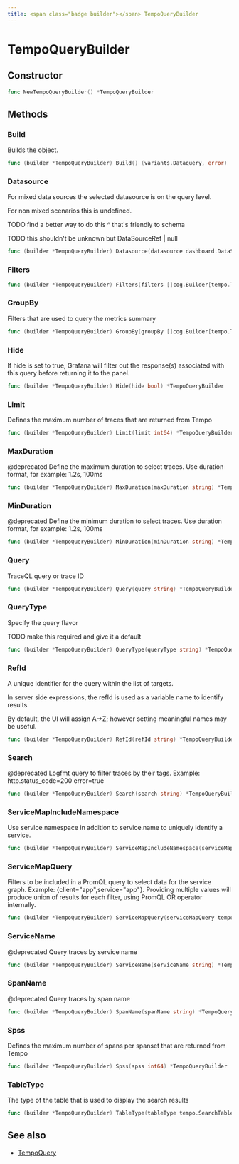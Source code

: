 ```yaml
---
title: <span class="badge builder"></span> TempoQueryBuilder
---
```

# <span class="badge builder"></span> TempoQueryBuilder

## Constructor

```go
func NewTempoQueryBuilder() *TempoQueryBuilder
```
## Methods

### <span class="badge object-method"></span> Build

Builds the object.

```go
func (builder *TempoQueryBuilder) Build() (variants.Dataquery, error)
```

### <span class="badge object-method"></span> Datasource

For mixed data sources the selected datasource is on the query level.

For non mixed scenarios this is undefined.

TODO find a better way to do this ^ that's friendly to schema

TODO this shouldn't be unknown but DataSourceRef | null

```go
func (builder *TempoQueryBuilder) Datasource(datasource dashboard.DataSourceRef) *TempoQueryBuilder
```

### <span class="badge object-method"></span> Filters

```go
func (builder *TempoQueryBuilder) Filters(filters []cog.Builder[tempo.TraceqlFilter]) *TempoQueryBuilder
```

### <span class="badge object-method"></span> GroupBy

Filters that are used to query the metrics summary

```go
func (builder *TempoQueryBuilder) GroupBy(groupBy []cog.Builder[tempo.TraceqlFilter]) *TempoQueryBuilder
```

### <span class="badge object-method"></span> Hide

If hide is set to true, Grafana will filter out the response(s) associated with this query before returning it to the panel.

```go
func (builder *TempoQueryBuilder) Hide(hide bool) *TempoQueryBuilder
```

### <span class="badge object-method"></span> Limit

Defines the maximum number of traces that are returned from Tempo

```go
func (builder *TempoQueryBuilder) Limit(limit int64) *TempoQueryBuilder
```

### <span class="badge object-method"></span> MaxDuration

@deprecated Define the maximum duration to select traces. Use duration format, for example: 1.2s, 100ms

```go
func (builder *TempoQueryBuilder) MaxDuration(maxDuration string) *TempoQueryBuilder
```

### <span class="badge object-method"></span> MinDuration

@deprecated Define the minimum duration to select traces. Use duration format, for example: 1.2s, 100ms

```go
func (builder *TempoQueryBuilder) MinDuration(minDuration string) *TempoQueryBuilder
```

### <span class="badge object-method"></span> Query

TraceQL query or trace ID

```go
func (builder *TempoQueryBuilder) Query(query string) *TempoQueryBuilder
```

### <span class="badge object-method"></span> QueryType

Specify the query flavor

TODO make this required and give it a default

```go
func (builder *TempoQueryBuilder) QueryType(queryType string) *TempoQueryBuilder
```

### <span class="badge object-method"></span> RefId

A unique identifier for the query within the list of targets.

In server side expressions, the refId is used as a variable name to identify results.

By default, the UI will assign A->Z; however setting meaningful names may be useful.

```go
func (builder *TempoQueryBuilder) RefId(refId string) *TempoQueryBuilder
```

### <span class="badge object-method"></span> Search

@deprecated Logfmt query to filter traces by their tags. Example: http.status_code=200 error=true

```go
func (builder *TempoQueryBuilder) Search(search string) *TempoQueryBuilder
```

### <span class="badge object-method"></span> ServiceMapIncludeNamespace

Use service.namespace in addition to service.name to uniquely identify a service.

```go
func (builder *TempoQueryBuilder) ServiceMapIncludeNamespace(serviceMapIncludeNamespace bool) *TempoQueryBuilder
```

### <span class="badge object-method"></span> ServiceMapQuery

Filters to be included in a PromQL query to select data for the service graph. Example: {client="app",service="app"}. Providing multiple values will produce union of results for each filter, using PromQL OR operator internally.

```go
func (builder *TempoQueryBuilder) ServiceMapQuery(serviceMapQuery tempo.StringOrArrayOfString) *TempoQueryBuilder
```

### <span class="badge object-method"></span> ServiceName

@deprecated Query traces by service name

```go
func (builder *TempoQueryBuilder) ServiceName(serviceName string) *TempoQueryBuilder
```

### <span class="badge object-method"></span> SpanName

@deprecated Query traces by span name

```go
func (builder *TempoQueryBuilder) SpanName(spanName string) *TempoQueryBuilder
```

### <span class="badge object-method"></span> Spss

Defines the maximum number of spans per spanset that are returned from Tempo

```go
func (builder *TempoQueryBuilder) Spss(spss int64) *TempoQueryBuilder
```

### <span class="badge object-method"></span> TableType

The type of the table that is used to display the search results

```go
func (builder *TempoQueryBuilder) TableType(tableType tempo.SearchTableType) *TempoQueryBuilder
```

## See also

 * <span class="badge object-type-struct"></span> [TempoQuery](./object-TempoQuery.md)
